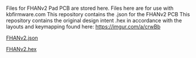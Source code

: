 # 
Files for FHANv2 Pad PCB are stored here.
Files here are for use with kbfirmware.com
This repository contains the .json for the FHANv2 PCB
This repository contains the original design intent .hex in accordance with the layouts and keymapping found here: https://imgur.com/a/crwBb

[FHANv2.json](https://flehrad.github.io/fhanv2.json)

[FHANv2.hex](https://flehrad.github.io/fhanv2.hex)
